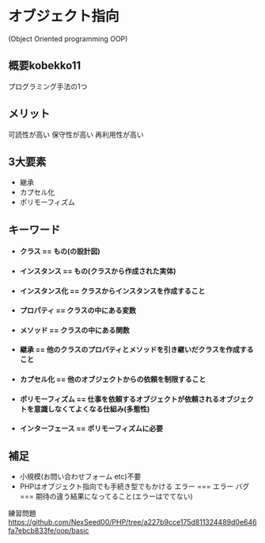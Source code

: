 # オブジェクト指向
(Object Oriented programming OOP)

## 概要kobekko11
プログラミング手法の1つ

## メリット
可読性が高い
保守性が高い
再利用性が高い

## 3大要素
- 継承
- カプセル化
- ポリモーフィズム

## キーワード
- #### クラス == もの(の設計図)
- #### インスタンス == もの(クラスから作成された実体)
- #### インスタンス化 == クラスからインスタンスを作成すること
- #### プロパティ == クラスの中にある**変数**
- #### メソッド == クラスの中にある**関数**
- #### 継承 == 他のクラスのプロパティとメソッドを引き継いだクラスを作成すること
- #### カプセル化 == 他のオブジェクトからの依頼を制限すること
- #### ポリモーフィズム == 仕事を依頼するオブジェクトが依頼されるオブジェクトを意識しなくてよくなる仕組み(多態性)
- #### インターフェース == ポリモーフィズムに必要

## 補足
- 小規模(お問い合わせフォーム etc)不要
- PHPはオブジェクト指向でも手続き型でもかける
エラー === エラー
バグ === 期待の違う結果になってること(エラーはでてない)



練習問題
https://github.com/NexSeed00/PHP/tree/a227b9cce175d811324489d0e646fa7ebcb833fe/oop/basic

